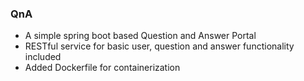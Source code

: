 ### QnA

- A simple spring boot based Question and Answer Portal
- RESTful service for basic user, question and answer functionality included
- Added Dockerfile for containerization